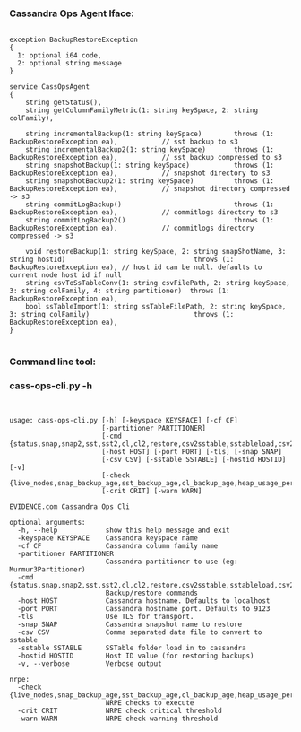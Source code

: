 ### Cassandra Ops Agent Iface:

<pre>
<code>
exception BackupRestoreException
{
  1: optional i64 code,
  2: optional string message
}

service CassOpsAgent
{
    string getStatus(),
    string getColumnFamilyMetric(1: string keySpace, 2: string colFamily),

    string incrementalBackup(1: string keySpace)        throws (1: BackupRestoreException ea),           // sst backup to s3
    string incrementalBackup2(1: string keySpace)       throws (1: BackupRestoreException ea),           // sst backup compressed to s3
    string snapshotBackup(1: string keySpace)           throws (1: BackupRestoreException ea),           // snapshot directory to s3
    string snapshotBackup2(1: string keySpace)          throws (1: BackupRestoreException ea),           // snapshot directory compressed -> s3
    string commitLogBackup()                            throws (1: BackupRestoreException ea),           // commitlogs directory to s3
    string commitLogBackup2()                           throws (1: BackupRestoreException ea),           // commitlogs directory compressed -> s3

    void restoreBackup(1: string keySpace, 2: string snapShotName, 3: string hostId)                                throws (1: BackupRestoreException ea), // host id can be null. defaults to current node host id if null
    string csvToSsTableConv(1: string csvFilePath, 2: string keySpace, 3: string colFamily, 4: string partitioner)  throws (1: BackupRestoreException ea),
    bool ssTableImport(1: string ssTableFilePath, 2: string keySpace, 3: string colFamily)                          throws (1: BackupRestoreException ea),
}
</code>
</pre>

### Command line tool:

### cass-ops-cli.py -h

<pre>
<code>

usage: cass-ops-cli.py [-h] [-keyspace KEYSPACE] [-cf CF]
                       [-partitioner PARTITIONER]
                       [-cmd {status,snap,snap2,sst,sst2,cl,cl2,restore,csv2sstable,sstableload,csv2sstable+sstableload,nrpe}]
                       [-host HOST] [-port PORT] [-tls] [-snap SNAP]
                       [-csv CSV] [-sstable SSTABLE] [-hostid HOSTID] [-v]
                       [-check {live_nodes,snap_backup_age,sst_backup_age,cl_backup_age,heap_usage_perc,write_latency,read_latency}]
                       [-crit CRIT] [-warn WARN]

EVIDENCE.com Cassandra Ops Cli

optional arguments:
  -h, --help            show this help message and exit
  -keyspace KEYSPACE    Cassandra keyspace name
  -cf CF                Cassandra column family name
  -partitioner PARTITIONER
                        Cassandra partitioner to use (eg: Murmur3Partitioner)
  -cmd {status,snap,snap2,sst,sst2,cl,cl2,restore,csv2sstable,sstableload,csv2sstable+sstableload,nrpe}
                        Backup/restore commands
  -host HOST            Cassandra hostname. Defaults to localhost
  -port PORT            Cassandra hostname port. Defaults to 9123
  -tls                  Use TLS for transport.
  -snap SNAP            Cassandra snapshot name to restore
  -csv CSV              Comma separated data file to convert to sstable
  -sstable SSTABLE      SSTable folder load in to cassandra
  -hostid HOSTID        Host ID value (for restoring backups)
  -v, --verbose         Verbose output

nrpe:
  -check {live_nodes,snap_backup_age,sst_backup_age,cl_backup_age,heap_usage_perc,write_latency,read_latency}
                        NRPE checks to execute
  -crit CRIT            NRPE check critical threshold
  -warn WARN            NRPE check warning threshold

</code>
</pre>
